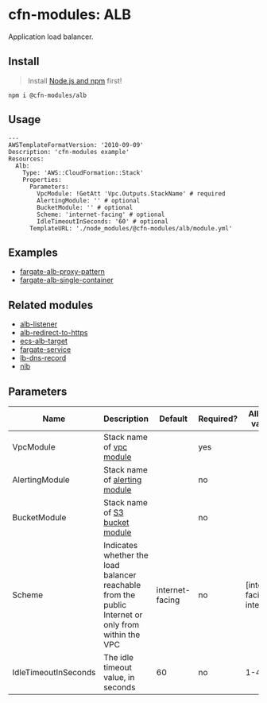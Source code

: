 # cfn-modules: ALB

Application load balancer.

## Install

> Install [Node.js and npm](https://nodejs.org/) first!

```
npm i @cfn-modules/alb
```

## Usage

```
---
AWSTemplateFormatVersion: '2010-09-09'
Description: 'cfn-modules example'
Resources:
  Alb:
    Type: 'AWS::CloudFormation::Stack'
    Properties:
      Parameters:
        VpcModule: !GetAtt 'Vpc.Outputs.StackName' # required
        AlertingModule: '' # optional
        BucketModule: '' # optional
        Scheme: 'internet-facing' # optional
        IdleTimeoutInSeconds: '60' # optional
      TemplateURL: './node_modules/@cfn-modules/alb/module.yml'
```

## Examples

* [fargate-alb-proxy-pattern](https://github.com/cfn-modules/docs/tree/master/examples/fargate-alb-proxy-pattern)
* [fargate-alb-single-container](https://github.com/cfn-modules/docs/tree/master/examples/fargate-alb-single-container)

## Related modules

* [alb-listener](https://github.com/cfn-modules/alb-listener)
* [alb-redirect-to-https](https://github.com/cfn-modules/alb-redirect-to-https)
* [ecs-alb-target](https://github.com/cfn-modules/ecs-alb-target)
* [fargate-service](https://github.com/cfn-modules/fargate-service)
* [lb-dns-record](https://github.com/cfn-modules/lb-dns-record)
* [nlb](https://github.com/cfn-modules/nlb)

## Parameters

<table>
  <thead>
    <tr>
      <th>Name</th>
      <th>Description</th>
      <th>Default</th>
      <th>Required?</th>
      <th>Allowed values</th>
    </tr>
  </thead>
  <tbody>
    <tr>
      <td>VpcModule</td>
      <td>Stack name of <a href="https://www.npmjs.com/package/@cfn-modules/vpc">vpc module</a></td>
      <td></td>
      <td>yes</td>
      <td></td>
    </tr>
    <tr>
      <td>AlertingModule</td>
      <td>Stack name of <a href="https://www.npmjs.com/package/@cfn-modules/alerting">alerting module</a></td>
      <td></td>
      <td>no</td>
      <td></td>
    </tr>
    <tr>
      <td>BucketModule</td>
      <td>Stack name of <a href="https://www.npmjs.com/package/@cfn-modules/s3-bucket">S3 bucket module</a></td>
      <td></td>
      <td>no</td>
      <td></td>
    </tr>
    <tr>
      <td>Scheme</td>
      <td>Indicates whether the load balancer reachable from the public Internet or only from within the VPC</td>
      <td>internet-facing</td>
      <td>no</td>
      <td>[internet-facing, internal]</td>
    </tr>
    <tr>
      <td>IdleTimeoutInSeconds</td>
      <td>The idle timeout value, in seconds</td>
      <td>60</td>
      <td>no</td>
      <td>1-4000</td>
    </tr>
  </tbody>
</table>
